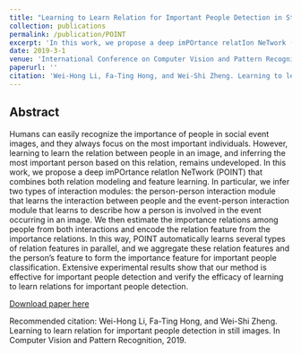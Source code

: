 ```yaml
---
title: "Learning to Learn Relation for Important People Detection in Still Images"
collection: publications
permalink: /publication/POINT
excerpt: 'In this work, we propose a deep imPOrtance relatIon NeTwork (POINT) that combines both relation modeling and feature learning.'
date: 2019-3-1
venue: 'International Conference on Computer Vision and Pattern Recognition'
paperurl: ''
citation: 'Wei-Hong Li, Fa-Ting Hong, and Wei-Shi Zheng. Learning to learn relation for important people detection in still images. In Computer Vision and Pattern Recognition, 2019.'
---
```


## Abstract

Humans can easily recognize the importance of people in social event images, and they always focus on the most important individuals. However, learning to learn the relation between people in an image, and inferring the most important person based on this relation, remains undeveloped. In this work, we propose a deep imPOrtance relatIon NeTwork (POINT) that combines both relation modeling and feature learning. In particular, we infer two types of interaction modules: the person-person interaction module that learns the interaction between people and the event-person interaction module that learns to describe how a person is involved in the event occurring in an image. We then estimate the importance relations among people from both interactions and encode the relation feature from the importance relations. In this way, POINT automatically learns several types of relation features in parallel, and we aggregate these relation features and the person’s feature to form the importance feature for important people classification. Extensive experimental results show that our method is effective for important people detection and verify the efficacy of learning to learn relations for important people detection.

[Download paper here](http://openaccess.thecvf.com/content_CVPR_2019/papers/Li_Learning_to_Learn_Relation_for_Important_People_Detection_in_Still_CVPR_2019_paper.pdf)

Recommended citation: Wei-Hong Li, Fa-Ting Hong, and Wei-Shi Zheng. Learning to learn relation for important people detection in still images. In Computer Vision and Pattern Recognition, 2019.